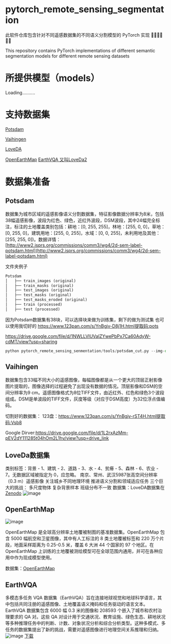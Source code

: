 # pytorch_remote_sensing_segmentation
此软件仓库包含针对不同遥感数据集的不同语义分割模型的 PyTorch 实现
👨‍💻👨‍💻👨‍💻

This repository contains PyTorch implementations of different semantic segmentation models for different remote sensing datasets

# 所提供模型（models）
Loading..........

# 支持数据集
[Potsdam](https://github.com/Jacky-Android/pytorch_remote_sensing_segmentation?tab=readme-ov-file#potsdam)

[Vaihingen](https://github.com/Jacky-Android/pytorch_remote_sensing_segmentation?tab=readme-ov-file#vaihingen)

[LoveDA](https://github.com/Jacky-Android/pytorch_remote_sensing_segmentation?tab=readme-ov-file#loveda%E6%95%B0%E6%8D%AE%E9%9B%86)

[OpenEarthMap](https://github.com/Jacky-Android/pytorch_remote_sensing_segmentation?tab=readme-ov-file#openearthmap)
[EarthVQA 又叫LoveDa2](https://github.com/Jacky-Android/pytorch_remote_sensing_segmentation?tab=readme-ov-file#earthvqa)

# 数据集准备

## Potsdam
数据集为城市区域的遥感影像语义分割数据集，特征影像数据分辨率为8米，包括38幅遥感影像，波段为红色、绿色，近红外波段，DSM波段，其中24幅完全标注，标注的土地覆盖类别包括：耕地：[0, 255, 255]，林地：[255, 0, 0]，草地：[0, 255, 0]，建筑用地：[255, 0, 255]，水域：[0, 0, 255]，未利用地及其他：[255, 255, 0])。数据详情：[http://www2.isprs.org/commissions/comm3/wg4/2d-sem-label-potsdam.html](http://www2.isprs.org/commissions/comm3/wg4/2d-sem-label-potsdam.html)

文件夹例子
```python
Potsdam
│   ├── train_images (original)
│   ├── train_masks (original)
│   ├── test_images (original)
│   ├── test_masks (original)
│   ├── test_masks_eroded (original)
│   ├── train (processed)
│   ├── test (processed)
```
因为Potsdam数据集有38块，可以选择块来做为训练集，剩下的做为测试集
也可以使用我切好的
https://www.123pan.com/s/YnBgjv-D8j1H.html提取码:pots

https://drive.google.com/file/d/1NWLLVlUVaIZYwePbPx7Ca60AdyW-cdMT/view?usp=sharing
```python 
python pytorch_remote_sensing_senmentation/tools/potsdam_cut.py --img-dir "data/potsdam/train_images" --mask-dir "data/potsdam/train_masks" --output-img-dir "data/potsdam/train/images_1024" --output-mask-dir "data/potsdam/train/masks_1024" --mode "train" --split-size 1024 --stride 512 --rgb-image 
```
## Vaihingen
数据集包含33幅不同大小的遥感图像，每幅图像都是从一个更大的顶层正射影像图片提取的，图像选择的过程避免了出现没有数据的情况。顶层影像和DSM的空间分辨率为9 cm。遥感图像格式为8位TIFF文件，由近红外、红色和绿色3个波段组成。DSM是单波段的TIFF文件，灰度等级（对应于DSM高度）为32位浮点值编码。

切割好的数据集：
123盘：https://www.123pan.com/s/YnBgjv-rST4H.html提取码:Vsb8

Google Dirver:https://drive.google.com/file/d/1L2rxAzMm-pEV2dY111285t04hOm2L1hv/view?usp=drive_link


## LoveDa数据集
类别标签：背景 - 1、建筑 - 2、道路 - 3、水 - 4、贫瘠 - 5、森林 - 6、农业 - 7。无数据区域被指定为 0，应忽略。
南京、常州、武汉5987张高空间分辨率（0.3 m）遥感影像
关注城乡不同地理环境
推进语义分割和领域适应任务
三个巨大的挑战：
多尺度物体
复杂背景样本
班级分布不一致
数据集：LoveDA数据集在[Zenodo](https://zenodo.org/records/5706578)
![image](https://github.com/Jacky-Android/pytorch_remote_sensing_segmentation/assets/55181594/c3f49559-d00f-4847-ae70-05a84cb6f1bb)

## OpenEarthMap
![image](https://github.com/Jacky-Android/pytorch_remote_sensing_segmentation/assets/55181594/4f50a81b-2189-4aed-a357-f184aaff9870)

OpenEarthMap 是全球高分辨率土地覆被制图的基准数据集。OpenEarthMap 包含 5000 幅航空和卫星图像，其中有人工标注的 8 类土地覆被标签和 220 万个片段，地面采样距离为 0.25-0.5 米，覆盖 6 大洲 44 个国家的 97 个地区。在 OpenEarthMap 上训练的土地覆被测绘模型可在全球范围内通用，并可在各种应用中作为现成模型使用。

数据集：[OpenEarthMap](https://zenodo.org/records/7223446)

## EarthVQA
多模态多任务 VQA 数据集（EarthVQA）旨在连接地球视觉和地球科学语言，其中包括共同注册的遥感图像、土地覆盖语义掩码和任务驱动的语言文本。
EarthVQA 数据集包含 6000 幅 0.3 米的图像和 208593 个嵌入了城市和农村治理要求的 QA 对。这些 QA 对设计用于交通状况、教育设施、绿色生态、耕地状况等多种推理任务中的判断、计数、对象状况分析和综合分析类型。这种多模式、多任务的数据集提出了新的挑战，需要对遥感图像进行地理空间关系推理和归纳。
![image](https://github.com/Jacky-Android/pytorch_remote_sensing_segmentation/assets/55181594/0041f6ff-d578-4b9b-9c87-27a01a2c3c4e)
[下载](http://rsidea.whu.edu.cn/EarthVQA.htm)
